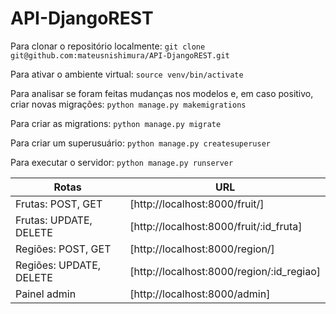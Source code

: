 # API-DjangoREST

Para clonar o repositório localmente:
`git clone git@github.com:mateusnishimura/API-DjangoREST.git`

Para ativar o ambiente virtual:
`source venv/bin/activate`

Para analisar se foram feitas mudanças nos modelos e, em caso positivo, criar novas migrações:
`python manage.py makemigrations`

Para criar as migrations:
`python manage.py migrate`

Para criar um superusuário:
`python manage.py createsuperuser`

Para executar o servidor:
`python manage.py runserver`


| Rotas | URL |
| ------ | ------ |
| Frutas: POST, GET| [http://localhost:8000/fruit/] |
| Frutas: UPDATE, DELETE| [http://localhost:8000/fruit/:id_fruta] |
| Regiões: POST, GET | [http://localhost:8000/region/] |
| Regiões: UPDATE, DELETE| [http://localhost:8000/region/:id_regiao] |
| Painel admin | [http://localhost:8000/admin] |
